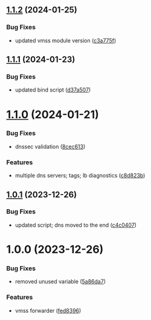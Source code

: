 ## [1.1.2](https://github.com/data-platform-hq/terraform-azurerm-vmss-forwarder/compare/v1.1.1...v1.1.2) (2024-01-25)


### Bug Fixes

* updated vmss module version ([c3a775f](https://github.com/data-platform-hq/terraform-azurerm-vmss-forwarder/commit/c3a775f83629fdeb4c7947db5065e28da55a4229))

## [1.1.1](https://github.com/data-platform-hq/terraform-azurerm-vmss-forwarder/compare/v1.1.0...v1.1.1) (2024-01-23)


### Bug Fixes

* updated bind script ([d37a507](https://github.com/data-platform-hq/terraform-azurerm-vmss-forwarder/commit/d37a5077d893c7c9c4c848ce03d4375e82c0b9f1))

# [1.1.0](https://github.com/data-platform-hq/terraform-azurerm-vmss-forwarder/compare/v1.0.1...v1.1.0) (2024-01-21)


### Bug Fixes

* dnssec validation ([8cec613](https://github.com/data-platform-hq/terraform-azurerm-vmss-forwarder/commit/8cec6133e7f30b3e6722a298c6414a4678d71084))


### Features

* multiple dns servers; tags; lb diagnostics ([c8d823b](https://github.com/data-platform-hq/terraform-azurerm-vmss-forwarder/commit/c8d823b14b290a8d25368708897b1c41d77a82dd))

## [1.0.1](https://github.com/data-platform-hq/terraform-azurerm-vmss-forwarder/compare/v1.0.0...v1.0.1) (2023-12-26)


### Bug Fixes

* updated script; dns moved to the end ([c4c0407](https://github.com/data-platform-hq/terraform-azurerm-vmss-forwarder/commit/c4c04078da0cebbeed82f8c9aaf436e9d7cfc9d7))

# 1.0.0 (2023-12-26)


### Bug Fixes

* removed unused variable ([5a86da7](https://github.com/data-platform-hq/terraform-azurerm-vmss-forwarder/commit/5a86da74a511f1d78aa499015722b02eb1f68f53))


### Features

* vmss forwarder ([fed8396](https://github.com/data-platform-hq/terraform-azurerm-vmss-forwarder/commit/fed8396814458a74caf462c2b1276db16a633270))
